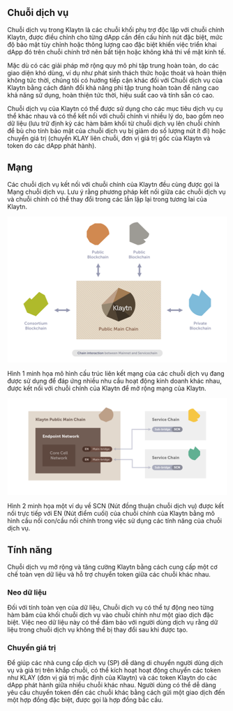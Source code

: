 ## Chuỗi dịch vụ <a id="service-chain"></a>
Chuỗi dịch vụ trong Klaytn là các chuỗi khối phụ trợ độc lập với chuỗi chính Klaytn, được điều chỉnh cho từng dApp cần đến cấu hình nút đặc biệt, mức độ bảo mật tùy chỉnh hoặc thông lượng cao đặc biệt khiến việc triển khai dApp đó trên chuỗi chính trở nên bất tiện hoặc không khả thi về mặt kinh tế.

Mặc dù có các giải pháp mở rộng quy mô phi tập trung hoàn toàn, do các giao diện khó dùng, ví dụ như phát sinh thách thức hoặc thoát và hoàn thiện không tức thời, chúng tôi có hướng tiếp cận khác đối với Chuỗi dịch vụ của Klaytn bằng cách đánh đổi khả năng phi tập trung hoàn toàn để nâng cao khả năng sử dụng, hoàn thiện tức thời, hiệu suất cao và tính sẵn có cao.

Chuỗi dịch vụ của Klaytn có thể được sử dụng cho các mục tiêu dịch vụ cụ thể khác nhau và có thể kết nối với chuỗi chính vì nhiều lý do, bao gồm neo dữ liệu (lưu trữ định kỳ các hàm băm khối từ chuỗi dịch vụ lên chuỗi chính để bù cho tính bảo mật của chuỗi dịch vụ bị giảm do số lượng nút ít đi) hoặc chuyển giá trị (chuyển KLAY liên chuỗi, đơn vị giá trị gốc của Klaytn và token do các dApp phát hành).

## Mạng <a id="network"></a>
Các chuỗi dịch vụ kết nối với chuỗi chính của Klaytn đều cùng được gọi là Mạng chuỗi dịch vụ. Lưu ý rằng phương pháp kết nối giữa các chuỗi dịch vụ và chuỗi chính có thể thay đổi trong các lần lặp lại trong tương lai của Klaytn.

![Hình 1. Chuỗi chính và Chuỗi dịch vụ của Klaytn](images/mainchain_servicechain.png)

Hình 1 minh họa mô hình cấu trúc liên kết mạng của các chuỗi dịch vụ đang được sử dụng để đáp ứng nhiều nhu cầu hoạt động kinh doanh khác nhau, được kết nối với chuỗi chính của Klaytn để mở rộng mạng của Klaytn.

![Hình 2. Kết nối giữa Chuỗi chính và Chuỗi dịch vụ sử dụng Mô hình cầu nối chính/cầu nối con](images/sc_connection.png)

Hình 2 minh họa một ví dụ về SCN (Nút đồng thuận chuỗi dịch vụ) được kết nối trực tiếp với EN (Nút điểm cuối) của chuỗi chính của Klaytn bằng mô hình cầu nối con/cầu nối chính trong việc sử dụng các tính năng của chuỗi dịch vụ.

## Tính năng <a id="features"></a>
Chuỗi dịch vụ mở rộng và tăng cường Klaytn bằng cách cung cấp một cơ chế toàn vẹn dữ liệu và hỗ trợ chuyển token giữa các chuỗi khác nhau.

### Neo dữ liệu <a id="data-anchoring"></a>
Đối với tính toàn vẹn của dữ liệu, Chuỗi dịch vụ có thể tự động neo từng hàm băm của khối chuỗi dịch vụ vào chuỗi chính như một giao dịch đặc biệt. Việc neo dữ liệu này có thể đảm bảo với người dùng dịch vụ rằng dữ liệu trong chuỗi dịch vụ không thể bị thay đổi sau khi được tạo.

### Chuyển giá trị <a id="value-transfer"></a>
Để giúp các nhà cung cấp dịch vụ (SP) dễ dàng di chuyển người dùng dịch vụ và giá trị trên khắp chuỗi, có thể kích hoạt hoạt động chuyển các token như KLAY (đơn vị giá trị mặc định của Klaytn) và các token Klaytn do các dApp phát hành giữa nhiều chuỗi khác nhau. Người dùng có thể dễ dàng yêu cầu chuyển token đến các chuỗi khác bằng cách gửi một giao dịch đến một hợp đồng đặc biệt, được gọi là hợp đồng bắc cầu.

